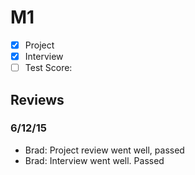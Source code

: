 # M1

- [x] Project 
- [x] Interview
- [ ] Test Score: 

## Reviews

### 6/12/15

- Brad: Project review went well, passed
- Brad: Interview went well. Passed
